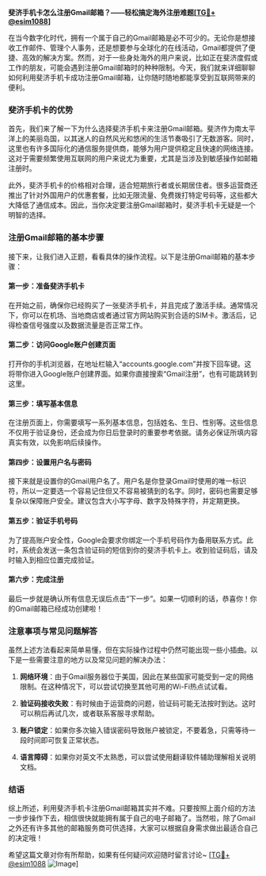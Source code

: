 **斐济手机卡怎么注册Gmail邮箱？——轻松搞定海外注册难题[[TG💪+ @esim1088](https://t.me/s/esim1088)]**

在当今数字化时代，拥有一个属于自己的Gmail邮箱是必不可少的。无论你是想接收工作邮件、管理个人事务，还是想要参与全球化的在线活动，Gmail都提供了便捷、高效的解决方案。然而，对于一些身处海外的用户来说，比如正在斐济度假或工作的朋友，可能会遇到注册Gmail邮箱时的种种限制。今天，我们就来详细聊聊如何利用斐济手机卡成功注册Gmail邮箱，让你随时随地都能享受到互联网带来的便利。

### 斐济手机卡的优势

首先，我们来了解一下为什么选择斐济手机卡来注册Gmail邮箱。斐济作为南太平洋上的美丽岛国，以其迷人的自然风光和悠闲的生活节奏吸引了无数游客。同时，这里也有许多国际化的通信服务提供商，能够为用户提供稳定且快速的网络连接。这对于需要频繁使用互联网的用户来说尤为重要，尤其是当涉及到敏感操作如邮箱注册时。

此外，斐济手机卡的价格相对合理，适合短期旅行者或长期居住者。很多运营商还推出了针对外国用户的优惠套餐，比如无限流量、免费拨打特定号码等，这些都大大降低了通信成本。因此，当你决定要注册Gmail邮箱时，斐济手机卡无疑是一个明智的选择。

### 注册Gmail邮箱的基本步骤

接下来，让我们进入正题，看看具体的操作流程。以下是注册Gmail邮箱的基本步骤：

#### 第一步：准备斐济手机卡

在开始之前，确保你已经购买了一张斐济手机卡，并且完成了激活手续。通常情况下，你可以在机场、当地商店或者通过官方网站购买到合适的SIM卡。激活后，记得检查信号强度以及数据流量是否正常工作。

#### 第二步：访问Google账户创建页面

打开你的手机浏览器，在地址栏输入“accounts.google.com”并按下回车键。这将带你进入Google账户创建界面。如果你直接搜索“Gmail注册”，也有可能跳转到这里。

#### 第三步：填写基本信息

在注册页面上，你需要填写一系列基本信息，包括姓名、生日、性别等。这些信息不仅用于验证身份，还会成为你日后登录时的重要参考依据。请务必保证所填内容真实有效，以免影响后续操作。

#### 第四步：设置用户名与密码

接下来就是设置你的Gmail用户名了。用户名是你登录Gmail时使用的唯一标识符，所以一定要选一个容易记住但又不容易被猜到的名字。同时，密码也需要足够复杂以保障账户安全。建议包含大小写字母、数字及特殊字符，并定期更换。

#### 第五步：验证手机号码

为了提高账户安全性，Google会要求你绑定一个手机号码作为备用联系方式。此时，系统会发送一条包含验证码的短信到你的斐济手机卡上。收到验证码后，请及时输入到相应位置完成验证。

#### 第六步：完成注册

最后一步就是确认所有信息无误后点击“下一步”。如果一切顺利的话，恭喜你！你的Gmail邮箱已经成功创建啦！

### 注意事项与常见问题解答

虽然上述方法看起来简单易懂，但在实际操作过程中仍然可能出现一些小插曲。以下是一些需要注意的地方以及常见问题的解决办法：

1. **网络环境**：由于Gmail服务器位于美国，因此在某些国家可能受到一定的网络限制。在这种情况下，可以尝试切换至其他可用的Wi-Fi热点试试看。
   
2. **验证码接收失败**：有时候由于运营商的问题，验证码可能无法按时到达。这时可以稍后再试几次，或者联系客服寻求帮助。

3. **账户锁定**：如果你多次输入错误密码导致账户被锁定，不要着急，只需等待一段时间即可恢复正常状态。

4. **语言障碍**：如果你对英文不太熟悉，可以尝试使用翻译软件辅助理解相关说明文档。

### 结语

综上所述，利用斐济手机卡注册Gmail邮箱其实并不难。只要按照上面介绍的方法一步步操作下去，相信很快就能拥有属于自己的电子邮箱了。当然啦，除了Gmail之外还有许多其他的邮箱服务商可供选择，大家可以根据自身需求做出最适合自己的决定哦！

希望这篇文章对你有所帮助，如果有任何疑问欢迎随时留言讨论~ [[TG💪+ @esim1088](https://t.me/s/esim1088) ![Image](https://i.postimg.cc/4NQfJmqS/Snipaste-2025-05-13-00-14-12.png)]